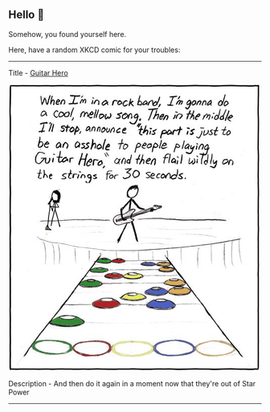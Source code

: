 ## Hello 👀

Somehow, you found yourself here.

Here, have a random XKCD comic for your troubles:

-----------------------------------

Title - [Guitar Hero](https://xkcd.com/70)

![Guitar Hero](./random_comic.png)

Description - And then do it again in a moment now that they're out of Star Power

-----------------------------------